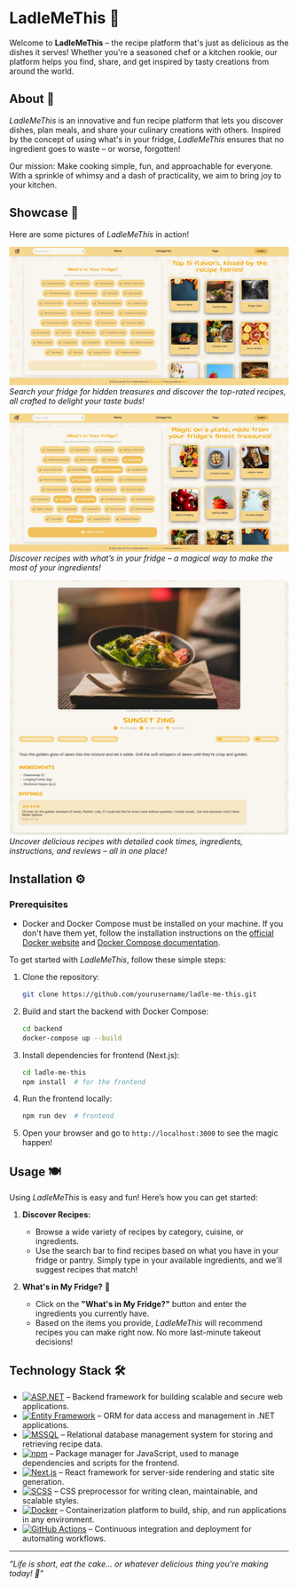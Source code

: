 # LadleMeThis 🍲

Welcome to **LadleMeThis** – the recipe platform that's just as delicious as the dishes it serves! Whether you're a seasoned chef or a kitchen rookie, our platform helps you find, share, and get inspired by tasty creations from around the world.

## About 🍴

*LadleMeThis* is an innovative and fun recipe platform that lets you discover dishes, plan meals, and share your culinary creations with others. Inspired by the concept of using what's in your fridge, *LadleMeThis* ensures that no ingredient goes to waste – or worse, forgotten!

Our mission: Make cooking simple, fun, and approachable for everyone. With a sprinkle of whimsy and a dash of practicality, we aim to bring joy to your kitchen.

## Showcase 📸

Here are some pictures of *LadleMeThis* in action!

![Home page](https://raw.githubusercontent.com/LadleMeThis/LadleMeThis/refs/heads/readme-update/showcase/home.png)  
*Search your fridge for hidden treasures and discover the top-rated recipes, all crafted to delight your taste buds!*

![Fridge Feature](https://raw.githubusercontent.com/LadleMeThis/LadleMeThis/refs/heads/readme-update/showcase/ingredientsearch.png)  
*Discover recipes with what’s in your fridge – a magical way to make the most of your ingredients!*

![Recipe Page](https://raw.githubusercontent.com/LadleMeThis/LadleMeThis/refs/heads/readme-update/showcase/recipe.png)  
*Uncover delicious recipes with detailed cook times, ingredients, instructions, and reviews – all in one place!*


## Installation ⚙️

### Prerequisites

- Docker and Docker Compose must be installed on your machine. If you don't have them yet, follow the installation instructions on the [official Docker website](https://docs.docker.com/get-docker/) and [Docker Compose documentation](https://docs.docker.com/compose/install/).

To get started with *LadleMeThis*, follow these simple steps:

1. Clone the repository:
    ```bash
    git clone https://github.com/yourusername/ladle-me-this.git
    ```
    
2. Build and start the backend with Docker Compose:
    ```bash
    cd backend
    docker-compose up --build
    ```

3. Install dependencies for frontend (Next.js):
    ```bash
    cd ladle-me-this
    npm install  # for the frontend
    ```

4. Run the frontend locally:
    ```bash
    npm run dev  # frontend
    ```

5. Open your browser and go to `http://localhost:3000` to see the magic happen!

## Usage 🍽️

Using *LadleMeThis* is easy and fun! Here’s how you can get started:

1. **Discover Recipes:** 
   - Browse a wide variety of recipes by category, cuisine, or ingredients.
   - Use the search bar to find recipes based on what you have in your fridge or pantry. Simply type in your available ingredients, and we'll suggest recipes that match!

2. **What's in My Fridge?** 🥕
   - Click on the **"What's in My Fridge?"** button and enter the ingredients you currently have.
   - Based on the items you provide, *LadleMeThis* will recommend recipes you can make right now. No more last-minute takeout decisions!

## Technology Stack 🛠️

- [![ASP.NET](https://img.shields.io/badge/ASP.NET-5C2D91?style=for-the-badge&logo=aspnet&logoColor=white)](https://dotnet.microsoft.com/en-us/apps/aspnet) – Backend framework for building scalable and secure web applications.
- [![Entity Framework](https://img.shields.io/badge/Entity%20Framework-86CFFF?style=for-the-badge&logo=dotnet&logoColor=white)](https://docs.microsoft.com/en-us/ef/) – ORM for data access and management in .NET applications.
- [![MSSQL](https://img.shields.io/badge/MSSQL-CC2927?style=for-the-badge&logo=microsoft-sql-server&logoColor=white)](https://www.microsoft.com/en-us/sql-server) – Relational database management system for storing and retrieving recipe data.
- [![npm](https://img.shields.io/badge/npm-CB3837?style=for-the-badge&logo=npm&logoColor=white)](https://www.npmjs.com/) – Package manager for JavaScript, used to manage dependencies and scripts for the frontend.
- [![Next.js](https://img.shields.io/badge/Next.js-000000?style=for-the-badge&logo=next.js&logoColor=white)](https://nextjs.org/) – React framework for server-side rendering and static site generation.
- [![SCSS](https://img.shields.io/badge/SCSS-CC6699?style=for-the-badge&logo=sass&logoColor=white)](https://sass-lang.com/) – CSS preprocessor for writing clean, maintainable, and scalable styles.
- [![Docker](https://img.shields.io/badge/Docker-2496ED?style=for-the-badge&logo=docker&logoColor=white)](https://www.docker.com/) – Containerization platform to build, ship, and run applications in any environment.
- [![GitHub Actions](https://img.shields.io/badge/GitHub%20Actions-2088FF?style=for-the-badge&logo=github-actions&logoColor=white)](https://github.com/features/actions) – Continuous integration and deployment for automating workflows.

---

_“Life is short, eat the cake... or whatever delicious thing you're making today! 🎂”_
